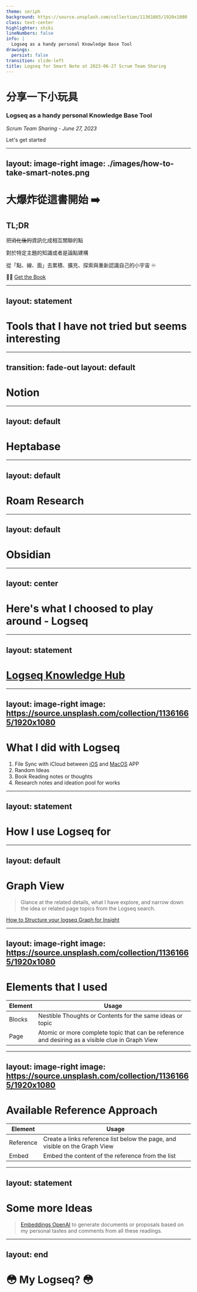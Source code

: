 ```yaml
---
theme: seriph
background: https://source.unsplash.com/collection/11361665/1920x1080
class: text-center
highlighter: shiki
lineNumbers: false
info: |
  Logseq as a handy personal Knowledge Base Tool
drawings:
  persist: false
transition: slide-left
title: Logseq for Smart Note at 2023-06-27 Scrum Team Sharing
---
```


# 分享一下小玩具

### Logseq as a handy personal Knowledge Base Tool

*Scrum Team Sharing - June 27, 2023*

<div class="pt-12">
  <span @click="$slidev.nav.next" class="px-2 py-1 rounded cursor-pointer" hover="bg-white bg-opacity-10">
    Let's get started <carbon:arrow-right class="inline"/>
  </span>
</div>

---
layout: image-right
image: ./images/how-to-take-smart-notes.png
---

# 大爆炸從這書開始 ➡️

## TL;DR

把~~消化後的~~資訊化成相互關聯的點

對於特定主題的知識或者是論點建構

從「點、線、面」去累積、擴充、探索與重新認識自己的小宇宙 ♾️

👩‍🏫 [Get the Book](https://www.books.com.tw/products/0010922143)

---
layout: statement
---

# Tools that I have not tried but seems interesting

---
transition: fade-out
layout: default
---

# Notion

<Youtube id="lft-tgU94hc" width="100%" height="80%"/>

---
layout: default
---

# Heptabase

<Youtube id="y6YHWCm7GJI" width="100%" height="80%"/>

---
layout: default
---

# Roam Research

<Youtube id="n9pPfQhePmI" width="100%" height="80%"/>

---
layout: default
---

# Obsidian

<Youtube id="qS7ea6yPqdo" width="100%" height="80%"/>

---
layout: center
---

# Here's what I choosed to play around - Logseq

---
layout: statement
---

# <uim-rocket class="text-5xl text-green-500 animate-spin" /> [Logseq Knowledge Hub](https://hub.logseq.com/) <uim-rocket class="text-5xl text-green-500 animate-spin" />

---
layout: image-right
image: https://source.unsplash.com/collection/11361665/1920x1080
---

# What I did with Logseq

1. File Sync with iCloud between [iOS](https://apps.apple.com/mo/app/logseq/id1601013908) and [MacOS](https://logseq.com/downloads) APP
2. Random Ideas
3. Book Reading notes or thoughts
4. Research notes and ideation pool for works

---
layout: statement
---

# How I use Logseq for

---
layout: default
---

# Graph View

> Glance at the related details, what I have explore, and narrow down the idea or related page topics from the Logseq search.

[How to Structure your logseq Graph for Insight](https://blog.logseq.com/newsletter-12-how-to-structure-your-logseq-graph-for-insight/)

<Youtube id="yJOox5FbuAM" width="100%" height="60%"/>

---
layout: image-right
image: https://source.unsplash.com/collection/11361665/1920x1080
---

# Elements that I used

| Element   | Usage       |
|-----------|-------------|
| Blocks    | Nestible Thoughts or Contents for the same ideas or topic |
| Page      | Atomic or more complete topic that can be reference and desiring as a visible clue in Graph View |

---
layout: image-right
image: https://source.unsplash.com/collection/11361665/1920x1080
---

# Available Reference Approach

| Element   | Usage       |
|-----------|-------------|
| Reference | Create a links reference list below the page, and visible on the Graph View |
| Embed     | Embed the content of the reference from the list |

---
layout: statement
---

# Some more Ideas

> [Embeddings OpenAI](https://platform.openai.com/docs/guides/embeddings) to generate documents or proposals based on my personal tastes and comments from all these readings.

---
layout: end
---

# 😳 My Logseq? 😳
